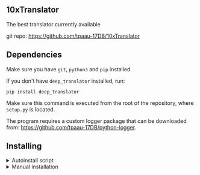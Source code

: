 ## 10xTranslator
The best translator currently available

git repo: https://github.com/tpaau-17DB/10xTranslator


## Dependencies
Make sure you have `git`, `python3` and `pip` installed.

If you don't have `deep_translator` installed, run:

```
pip install deep_translator
```

Make sure this command is executed from the root of the repository, where `setup.py` is located.

The program requires a custom logger package that can be downloaded from: https://github.com/tpaau-17DB/python-logger.


## Installing
<details>

<summary>Autoinstall script</summary>


For quick install you can run:

```
./install.sh
```

This script ensures you have all the dependencies required and installs the package.


</details>


<details>

<summary>Manual installation</summary>


To manually install the python package you can run `pip install .`


You can also copy the files to `/usr/bin` so translator can be accessed at all times:

```
sudo cp best_translator/translator.py /usr/bin/translator
sudo cp best_translator/utils.py /usr/bin/utils.py
```

Then ensure `/usr/bin/translator` has required permissions:

```
sudo chmod 755 /usr/bin/translator
```


</details>
